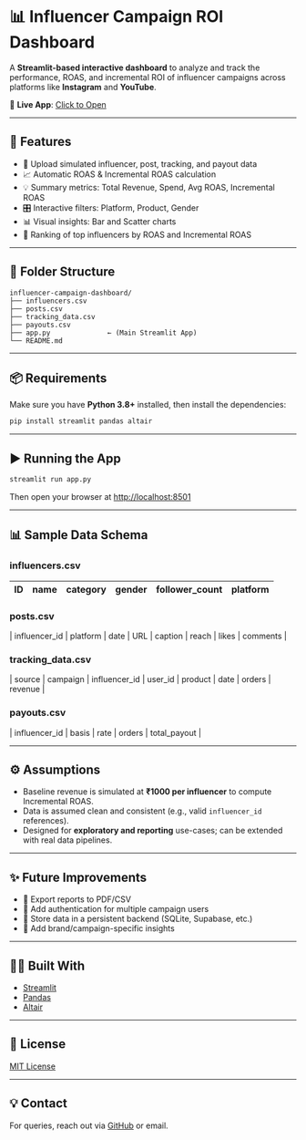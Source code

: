 # 📊 Influencer Campaign ROI Dashboard

A **Streamlit-based interactive dashboard** to analyze and track the performance, ROAS, and incremental ROI of influencer campaigns across platforms like **Instagram** and **YouTube**.

🔗 **Live App**: [Click to Open](https://healthkartinfluencerdashboard-aeura3bu7pdk5xss7bi8u2.streamlit.app/)

---

## 🚀 Features

* 📄 Upload simulated influencer, post, tracking, and payout data
* 📈 Automatic ROAS & Incremental ROAS calculation
* 💡 Summary metrics: Total Revenue, Spend, Avg ROAS, Incremental ROAS
* 🎛️ Interactive filters: Platform, Product, Gender
* 📊 Visual insights: Bar and Scatter charts
* 🧐 Ranking of top influencers by ROAS and Incremental ROAS

---

## 📁 Folder Structure

```
influencer-campaign-dashboard/
├── influencers.csv
├── posts.csv
├── tracking_data.csv
├── payouts.csv
├── app.py              ← (Main Streamlit App)
└── README.md
```

---

## 📦 Requirements

Make sure you have **Python 3.8+** installed, then install the dependencies:

```bash
pip install streamlit pandas altair
```

---

## ▶️ Running the App

```bash
streamlit run app.py
```

Then open your browser at [http://localhost:8501](http://localhost:8501)

---

## 📊 Sample Data Schema

### influencers.csv

| ID | name | category | gender | follower\_count | platform |
| -- | ---- | -------- | ------ | --------------- | -------- |

### posts.csv

\| influencer\_id | platform | date | URL | caption | reach | likes | comments |

### tracking\_data.csv

\| source | campaign | influencer\_id | user\_id | product | date | orders | revenue |

### payouts.csv

\| influencer\_id | basis | rate | orders | total\_payout |

---

## ⚙️ Assumptions

* Baseline revenue is simulated at **₹1000 per influencer** to compute Incremental ROAS.
* Data is assumed clean and consistent (e.g., valid `influencer_id` references).
* Designed for **exploratory and reporting** use-cases; can be extended with real data pipelines.

---

## ✨ Future Improvements

* 📄 Export reports to PDF/CSV
* 🔐 Add authentication for multiple campaign users
* 💾 Store data in a persistent backend (SQLite, Supabase, etc.)
* 🧹 Add brand/campaign-specific insights

---

## 👨‍💼 Built With

* [Streamlit](https://streamlit.io/)
* [Pandas](https://pandas.pydata.org/)
* [Altair](https://altair-viz.github.io/)

---

## 📝 License

[MIT License](https://choosealicense.com/licenses/mit/)

---

## 💡 Contact

For queries, reach out via [GitHub](https://github.com) or email.
